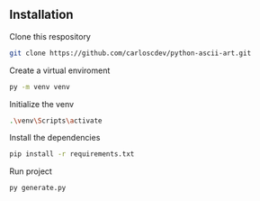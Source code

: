 ## Installation

Clone this respository

```bash
git clone https://github.com/carloscdev/python-ascii-art.git
```

Create a virtual enviroment

```bash
py -m venv venv
```

Initialize the venv
```bash
.\venv\Scripts\activate
```

Install the dependencies
```bash
pip install -r requirements.txt
```

Run project
```bash
py generate.py
```